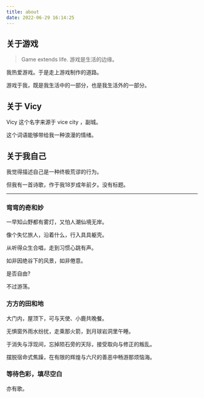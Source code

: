 ```yaml
---
title: about
date: 2022-06-29 16:14:25
---
```


## 关于游戏

> Game extends life. 游戏是生活的边缘。

我热爱游戏。于是走上游戏制作的道路。

游戏于我，既是我生活中的一部分，也是我生活外的一部分。

## 关于 Vicy

Vicy 这个名字来源于 vice city ，副城。

这个词语能够带给我一种浪漫的情绪。

## 关于我自己

我觉得描述自己是一种终极荒谬的行为。

但我有一首诗歌，作于我18岁成年前夕。没有标题。

---

###  弯弯的奇和妙

一早知山野都有雾灯，又怕人潮仙境无岸。

像个失忆旅人，沿着什么，行入具具躯壳。

从听得众生合唱，走到习惯心跳有声。

如非因绝谷下的风景，如非倦意。

是否自由?

不过游荡。

### 方方的田和地

大门内，屋顶下，可与天使、小鹿共晚餐。

无惧窗外雨水纷扰，走乘那火箭，到月球岩洞里午睡。

于消失与浮现间，忘掉陨石旁的天际，接受取向与修正的叛乱。

摆脱宿命式焦躁，在有限的辉煌与六尺的善恶中畅游那烦恼海。

### 等待色彩，填尽空白

亦有歌。
